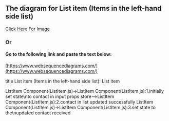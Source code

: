 ## The diagram for List item (Items in the left-hand side list)

[Click Here For Image](https://www.websequencediagrams.com/cgi-bin/cdraw?lz=dGl0bGUgTGlzdCBpdGVtIChJdGVtcyBpbiB0aGUgbGVmdC1oYW5kIHNpZGUgbGlzdCk6ACQKCgpMaXN0SXRlbSBDb21wb25lbnQoAAsILmpzKS0-AAIfOjEuaW5pdGlhbGx5IHNldCBzdGF0ZVxudG8gY29udGFjdCBpbiBpbnB1dCBwcm9wcwpzdG9yZS0ANyIyLgA2C2xpc3QgdXBkYXRlZCBzdWNjZXNzZnVsbHkAgH9CMy4AgS4JIHRvIHRoZVxuAGIIAIE7CHJlY2VpdmVkCg&s=default)

### Or

#### Go to the following link and paste the text below:
[https://www.websequencediagrams.com/](https://www.websequencediagrams.com/)

title List item (Items in the left-hand side list): List item

ListItem Component(ListItem.js)->ListItem Component(ListItem.js):1.initially set state\nto contact in input props
store-->ListItem Component(ListItem.js):2.contact in list updated successfully
ListItem Component(ListItem.js)->ListItem Component(ListItem.js):3.set state to the\nupdated contact received
